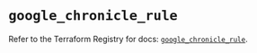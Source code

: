# `google_chronicle_rule`

Refer to the Terraform Registry for docs: [`google_chronicle_rule`](https://registry.terraform.io/providers/hashicorp/google/6.49.1/docs/resources/chronicle_rule).
